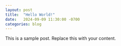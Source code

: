 ```yaml
---
layout: post
title:  "Hello World!"
date:   2024-09-09 11:30:00 -0700
categories: blog
---
```


This is a sample post. Replace this with your content. 